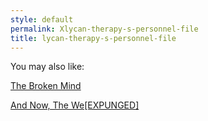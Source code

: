 ```yaml
---
style: default
permalink: Xlycan-therapy-s-personnel-file
title: lycan-therapy-s-personnel-file
---
```

You may also like:

[The Broken Mind](http://scp-wiki.net/broken-mind)

[And Now, The We[EXPUNGED]](http://scp-wiki.net/now-the-we-expunged)
